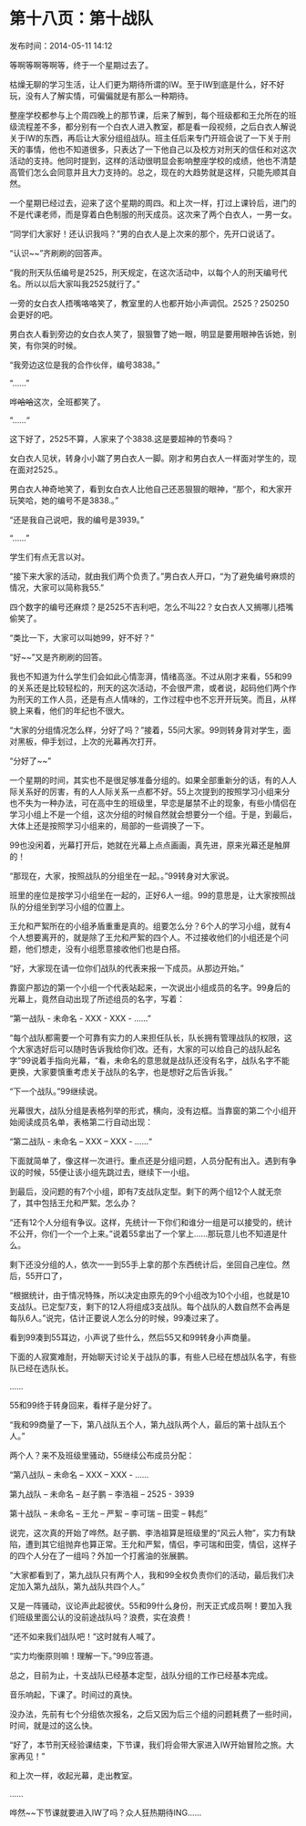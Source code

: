 # 第十八页：第十战队

<note>
    <p>
        发布时间：2014-05-11 14:12
    </p>
</note>

等啊等啊等啊等，终于一个星期过去了。

枯燥无聊的学习生活，让人们更为期待所谓的IW。至于IW到底是什么，好不好玩，没有人了解实情，可偏偏就是有那么一种期待。

整座学校都参与上个周四晚上的那节课，后来了解到，每个班级都和王允所在的班级流程差不多，都分别有一个白衣人进入教室，都是看一段视频，之后白衣人解说关于IW的东西，再后让大家分组组战队。班主任后来专门开班会说了一下关于刑天的事情，他也不知道很多，只表达了一下他自己以及校方对刑天的信任和对这次活动的支持。他同时提到，这样的活动很明显会影响整座学校的成绩，他也不清楚高管们怎么会同意并且大力支持的。总之，现在的大趋势就是这样，只能先顺其自然。

一个星期已经过去，迎来了这个星期的周四。和上次一样，打过上课铃后，进门的不是代课老师，而是穿着白色制服的刑天成员。这次来了两个白衣人，一男一女。

“同学们大家好！还认识我吗？”男的白衣人是上次来的那个，先开口说话了。

“认识~~”齐刷刷的回答声。

“我的刑天队伍编号是2525，刑天规定，在这次活动中，以每个人的刑天编号代名。所以以后大家叫我2525就行了。”

一旁的女白衣人捂嘴咯咯笑了，教室里的人也都开始小声调侃。2525？250250会更好的吧。

男白衣人看到旁边的女白衣人笑了，狠狠瞥了她一眼，明显是要用眼神告诉她，别笑，有你哭的时候。

“我旁边这位是我的合作伙伴，编号3838。”

“……”

哗~~哈哈~~这次，全班都笑了。

“……“

这下好了，2525不算，人家来了个3838.这是要超神的节奏吗？

女白衣人见状，转身小小踹了男白衣人一脚。刚才和男白衣人一样面对学生的，现在面对2525.。

男白衣人神奇地笑了，看到女白衣人比他自己还恶狠狠的眼神，“那个，和大家开玩笑哈，她的编号不是3838.。”

“还是我自己说吧，我的编号是3939。”

“……”

学生们有点无言以对。

“接下来大家的活动，就由我们两个负责了。”男白衣人开口，“为了避免编号麻烦的情况，大家可以简称我55.”

四个数字的编号还麻烦？是2525不吉利吧，怎么不叫22？女白衣人又搁哪儿捂嘴偷笑了。

“类比一下，大家可以叫她99，好不好？”

“好~~”又是齐刷刷的回答。

我也不知道为什么学生们会如此心情澎湃，情绪高涨。不过从刚才来看，55和99的关系还是比较轻松的，刑天的这次活动，不会很严肃，或者说，起码他们两个作为刑天的工作人员，还是有点人情味的，工作过程中也不忘开开玩笑。而且，从样貌上来看，他们的年纪也不很大。

“大家的分组情况怎么样，分好了吗？”接着，55问大家。99则转身背对学生，面对黑板，伸手划过，上次的光幕再次打开。

“分好了~~”

一个星期的时间，其实也不是很足够准备分组的。如果全部重新分的话，有的人人际关系好的厉害，有的人人际关系一点都不好。55上次提到的按照学习小组来分也不失为一种办法，可在高中生的班级里，早恋是屡禁不止的现象，有些小情侣在学习小组上不是一个组，这次分组的时候自然就会想要分一个组。于是，到最后，大体上还是按照学习小组来的，局部的一些调换了一下。

99也没闲着，光幕打开后，她就在光幕上点点画画，真先进，原来光幕还是触屏的！

“那现在，大家，按照战队的分组坐在一起。。”99转身对大家说。

班里的座位是按学习小组坐在一起的，正好6人一组。99的意思是，让大家按照战队的分组坐到学习小组的位置上。

王允和严絮所在的小组矛盾重重是真的。组要怎么分？6个人的学习小组，就有4个人想要离开的，就是除了王允和严絮的四个人。不过接收他们的小组还是个问题，他们想走，没有小组愿意接收他们也是白搭。

“好，大家现在请一位你们战队的代表来报一下成员。从那边开始。”

靠窗户那边的第一个小组一个代表站起来，一次说出小组成员的名字。99身后的光幕上，竟然自动出现了所述组员的名字，写着：

“第一战队 - 未命名 - XXX - XXX - ……”

“每个战队都需要一个可靠有实力的人来担任队长，队长拥有管理战队的权限，这个大家选好后可以随时告诉我给你们改。还有，大家的可以给自己的战队起名字”99说着手指向光幕，“看，未命名的意思就是战队还没有名字，战队名字不能更换，大家要慎重考虑关于战队的名字，也是想好之后告诉我。”

“下一个战队。”99继续说。

光幕很大，战队分组是表格列举的形式，横向，没有边框。当靠窗的第二个小组开始阅读成员名单，表格第二行自动出现：

“第二战队 - 未命名 – XXX – XXX - ……“

下面就简单了，像这样一次进行。重点还是分组问题，人员分配有出入。遇到有争议的时候，55便让该小组先跳过去，继续下一小组。

到最后，没问题的有7个小组，即有7支战队定型。剩下的两个组12个人就无奈了，其中包括王允和严絮。怎么办？

“还有12个人分组有争议。这样，先统计一下你们和谁分一组是可以接受的，统计不公开，你们一个一个上来。”说着55拿出了一个掌上……那玩意儿也不知道是什么。

剩下还没分组的人，依次一一到55手上拿的那个东西统计后，坐回自己座位。然后，55开口了，

“根据统计，由于情况特殊，所以决定由原先的9个小组改为10个小组，也就是10支战队。已定型7支，剩下的12人将组成3支战队。每个战队的人数自然不会再是每队6人。”说完，估计正要说人怎么分的时候，99凑过来了。

看到99凑到55耳边，小声说了些什么，然后55又和99转身小声商量。

下面的人寂寞难耐，开始聊天讨论关于战队的事，有些人已经在想战队名字，有些队已经在选队长。

……

55和99终于转身回来，看样子是分好了。

“我和99商量了一下，第八战队五个人，第九战队两个人，最后的第十战队五个人。”

两个人？来不及班级里骚动，55继续公布成员分配：

“第八战队 – 未命名 – XXX – XXX - ……

第九战队 – 未命名 – 赵子鹏 – 李浩祖 – 2525 - 3939

第十战队 – 未命名 – 王允 – 严絮 – 李可瑞 – 田雯 – 韩彪”

说完，这次真的开始了哗然。赵子鹏、李浩祖算是班级里的“风云人物”，实力有缺陷，遭到其它组抛弃也算正常。王允和严絮，情侣，李可瑞和田雯，情侣，这样子的四个人分在了一组吗？外加一个打酱油的张展鹏。

“大家都看到了，第九战队只有两个人，我和99全权负责你们的活动，最后我们决定加入第九战队，第九战队共四个人。”

又是一阵骚动，议论声此起彼伏。55和99什么身份，刑天正式成员啊！要加入我们班级里面公认的没前途战队吗？浪费，实在浪费！

“还不如来我们战队吧！”这时就有人喊了。

“实力均衡原则嘛！理解一下。”99应答道。

总之，目前为止，十支战队已经基本定型，战队分组的工作已经基本完成。

音乐响起，下课了。时间过的真快。

没办法，先前有七个分组依次报名，之后又因为后三个组的问题耗费了一些时间，时间，就是过的这么快。

“好了，本节刑天经验课结束，下节课，我们将会带大家进入IW开始冒险之旅。大家再见！”

和上次一样，收起光幕，走出教室。

……

哗然~~下节课就要进入IW了吗？众人狂热期待ING……